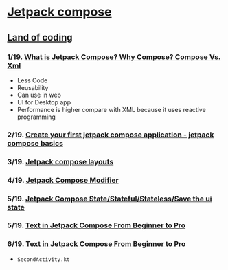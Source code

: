# [Jetpack compose](https://www.youtube.com/playlist?list=PLzZEuVaFb9Ezi6LVAuEgzENCj8-032m_o)

## [Land of coding](https://www.youtube.com/@Landofcoding)

### 1/19. [What is Jetpack Compose? Why Compose? Compose Vs. Xml](https://youtu.be/k02U6T1qn_Y?si=qcID3cjO5Ok89c5S)
* Less Code
* Reusability
* Can use in web 
* UI for Desktop app
* Performance is higher compare with XML because it uses reactive programming


### 2/19. [Create your first jetpack compose application - jetpack compose basics](https://youtu.be/iEsa0M1-l6A?si=rKoSLqf_OKZ35E-K)


### 3/19. [Jetpack compose layouts](https://youtu.be/asxCEOl27Io?si=SODNTsZzXsSol7Yz)


### 4/19. [Jetpack Compose Modifier](https://youtu.be/vM0XhUOhnVI?si=K5EDJzXCFfWwKXeF)


### 5/19. [Jetpack Compose State/Stateful/Stateless/Save the ui state](https://youtu.be/zTTRV-_Ubkg?si=dXfDh7BQYIV7Xpa_)


### 5/19. [Text in Jetpack Compose From Beginner to Pro](https://youtu.be/mfNCRRY-uho?si=Z8sssB_69Jc2daB3)


### 6/19. [Text in Jetpack Compose From Beginner to Pro](https://youtu.be/mfNCRRY-uho?si=bUCRSRmJTMnR_6t9)

* `SecondActivity.kt`